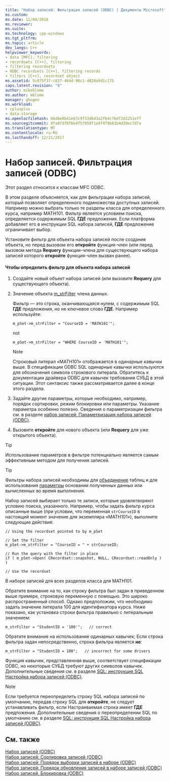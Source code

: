 ```yaml
---
title: "Набор записей: Фильтрация записей (ODBC) | Документы Microsoft"
ms.custom: 
ms.date: 11/04/2016
ms.reviewer: 
ms.suite: 
ms.technology: cpp-windows
ms.tgt_pltfrm: 
ms.topic: article
dev_langs: C++
helpviewer_keywords:
- data [MFC], filtering
- recordsets [C++], filtering
- filtering recordsets
- ODBC recordsets [C++], filtering records
- filters [C++], recordset object
ms.assetid: 5c075f37-c837-464d-90c1-d028a9d1c175
caps.latest.revision: "8"
author: mikeblome
ms.author: mblome
manager: ghogen
ms.workload:
- cplusplus
- data-storage
ms.openlocfilehash: b6d6e8b41e67c9f33d643a2f64c7bdf2d2251eff
ms.sourcegitcommit: 8fa8fdf0fbb4f57950f1e8f4f9b81b4d39ec7d7a
ms.translationtype: MT
ms.contentlocale: ru-RU
ms.lasthandoff: 12/21/2017
---
```

# <a name="recordset-filtering-records-odbc"></a>Набор записей. Фильтрация записей (ODBC)
Этот раздел относится к классам MFC ODBC.  
  
 В этом разделе объясняется, как для фильтрации набора записей, который позволяет определенного подмножества доступных записей. Например можно выбрать только те разделы класса для определенного курса, например MATH101. Фильтр является условием поиска, определяется содержимым SQL **ГДЕ** предложения. Если платформа добавляет его в инструкции SQL набора записей, **ГДЕ** предложение ограничивает выбор.  
  
 Установите фильтр для объекта набора записей после создания объекта, но перед вызовом его **откройте** функция-член (или перед вызовом метода **Requery** функции-члена для существующего набора записей которого **откройте** функция-член вызван ранее).  
  
#### <a name="to-specify-a-filter-for-a-recordset-object"></a>Чтобы определить фильтр для объекта набора записей  
  
1.  Создайте новый объект набора записей (или вызовите **Requery** для существующего объекта).  
  
2.  Значение объекта [m_strFilter](../../mfc/reference/crecordset-class.md#m_strfilter) члена данных.  
  
     Фильтр — это строка, оканчивающаяся нулем, с содержимым SQL **ГДЕ** предложения, но не ключевое слово **ГДЕ**. Например используйте:  
  
    ```  
    m_pSet->m_strFilter = "CourseID = 'MATH101'";  
    ```  
  
     not  
  
    ```  
    m_pSet->m_strFilter = "WHERE CourseID = 'MATH101'";  
    ```  
  
    > [!NOTE]
    >  Строковый литерал «MATH101» отображается в одинарные кавычки выше. В спецификации ODBC SQL одинарные кавычки используются для обозначения символа строкового литерала. Обратитесь к документации драйвера ODBC для кавычек требования СУБД в этой ситуации. Этот синтаксис также рассматривается далее в конце этого раздела.  
  
3.  Задайте другие параметры, которые необходимо, например, порядок сортировки, режим блокировки или параметры. Указание параметра особенно полезно. Сведения о параметризации фильтра см. в разделе [набор записей: Параметризация набора записей (ODBC)](../../data/odbc/recordset-parameterizing-a-recordset-odbc.md).  
  
4.  Вызовите **откройте** для нового объекта (или **Requery** для уже открытого объекта).  
  
> [!TIP]
>  Использование параметров в фильтре потенциально является самым эффективным методом для получения записей.  
  
> [!TIP]
>  Фильтры набора записей необходимы для [объединение](../../data/odbc/recordset-performing-a-join-odbc.md) таблиц и для использования [параметры](../../data/odbc/recordset-parameterizing-a-recordset-odbc.md) основании полученных данных или вычисленных во время выполнения.  
  
 Набор записей выбирает только те записи, которые удовлетворяют условию поиска, указанного. Например, чтобы задать фильтр курса описанные выше (при условии, что переменная `strCourseID` в настоящий момент значение для экземпляра «MATH101»), выполните следующие действия:  
  
```  
// Using the recordset pointed to by m_pSet  
  
// Set the filter  
m_pSet->m_strFilter = "CourseID = " + strCourseID;   
  
// Run the query with the filter in place  
if ( m_pSet->Open( CRecordset::snapshot, NULL, CRecordset::readOnly ) )  
  
// Use the recordset  
```  
  
 В наборе записей для всех разделов класса для MATH101.  
  
 Обратите внимание на то, как строку фильтра был задан в приведенном выше примере, строковую переменную с помощью. Это широко распространенный способ. Однако предположим, что необходимо задать значение литерала 100 для идентификатора курса. Ниже показано, как установка строки фильтра правильно с литеральным значением:  
  
```  
m_strFilter = "StudentID = '100'";   // correct  
```  
  
 Обратите внимание на использование одинарных кавычек; Если строка фильтра задан непосредственно, строка фильтра является **не**:  
  
```  
m_strFilter = "StudentID = 100";   // incorrect for some drivers  
```  
  
 Функция кавычек, представленная выше, соответствует спецификации ODBC, но некоторые СУБД требуют других символов кавычек. Дополнительные сведения см. в разделе [SQL: инструкция SQL Настройка набора записей (ODBC)](../../data/odbc/sql-customizing-your-recordsets-sql-statement-odbc.md).  
  
> [!NOTE]
>  Если требуется переопределить строку SQL набора записей по умолчанию, передав строку SQL для **откройте**, не следует устанавливать фильтр, если Настраиваемая строка имеет **ГДЕ** предложения. Дополнительные сведения о переопределении SQL по умолчанию см. в разделе [SQL: инструкция SQL Настройка набора записей (ODBC)](../../data/odbc/sql-customizing-your-recordsets-sql-statement-odbc.md).  
  
## <a name="see-also"></a>См. также  
 [Набор записей (ODBC)](../../data/odbc/recordset-odbc.md)   
 [Набор записей: Сортировка записей (ODBC)](../../data/odbc/recordset-sorting-records-odbc.md)   
 [Набор записей: Порядок выборки записей в наборе (ODBC)](../../data/odbc/recordset-how-recordsets-select-records-odbc.md)   
 [Набор записей: Порядок обновления записей в наборе записей (ODBC)](../../data/odbc/recordset-how-recordsets-update-records-odbc.md)   
 [Набор записей. Блокировка (ODBC)](../../data/odbc/recordset-locking-records-odbc.md)